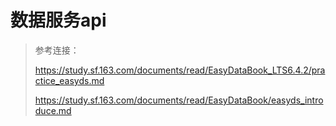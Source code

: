 # 数据服务api

> 参考连接：
>
> https://study.sf.163.com/documents/read/EasyDataBook_LTS6.4.2/practice_easyds.md
>
> https://study.sf.163.com/documents/read/EasyDataBook/easyds_introduce.md

